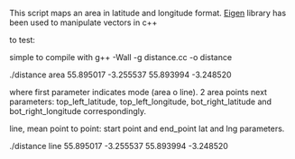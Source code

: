 This script maps an area in latitude and longitude format. 
[Eigen](http://eigen.tuxfamily.org/index.php?title=Main_Page) library has been used to manipulate vectors in c++

to test:
	
simple to compile with g++ -Wall -g distance.cc -o distance

./distance area 55.895017 -3.255537 55.893994 -3.248520

where first parameter indicates mode (area o line). 2 area points next parameters: top_left_latitude, top_left_longitude, bot_right_latitude and bot_right_longitude correspondingly.
	
line, mean point to point: start point and end_point lat and lng parameters.

./distance line 55.895017 -3.255537 55.893994 -3.248520 

	
